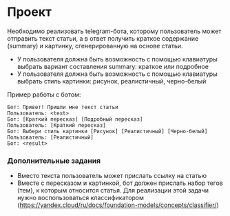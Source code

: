 # Проект

Необходимо реализовать telegram-бота, которому пользователь может отправить текст статьи, а в ответ получить краткое содержание (summary) и картинку, сгенерированную на основе статьи.
- У пользователя должна быть возможность с помощью клавиатуры выбрать вариант составления summary: краткое или подробное
- У пользователя должна быть возможность с помощью клавиатуры выбрать стиль картинки: рисунок, реалистичный, черно-белый

Пример работы с ботом:
```
Бот: Привет! Пришли мне текст статьи
Пользователь: <text>
Бот: [Краткий пересказ] [Подробный пересказ]
Пользователь: [Краткий пересказ]
Бот: Выбери стиль картинки [Рисунок] [Реалистичный] [Черно-белый]
Пользователь: [Реалистичный]
Бот: <result>
```

### Дополнительные задания

- Вместо текста пользователь может прислать ссылку на статью
- Вместе с пересказом и картинкой, бот должен прислать набор тегов (тем), к которым относится статья. Для реализации этой задачи нужно воспользоваться классификатором (https://yandex.cloud/ru/docs/foundation-models/concepts/classifier/)